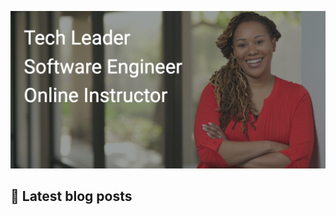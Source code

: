 ![Banner image for adavis GitHub profile](images/banner_image_github_profile_adavis.png)

## :notebook: Latest blog posts
<!-- BLOG-POST-LIST:START -->
<!-- BLOG-POST-LIST:END -->